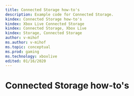 ```yaml
---
title: Connected Storage how-to's
description: Example code for Connected Storage.
kindex: Connected Storage how-to's
kindex: Xbox Live Connected Storage
kindex: Connected Storage, Xbox Live
kindex: Storage, Connected Storage
author: v-mihof
ms.author: v-mihof
ms.topic: conceptual
ms.prod: gaming
ms.technology: xboxlive
edited: 01/16/2020
---
```


# Connected Storage how-to's


<!-- {% jumppage its %} -->
